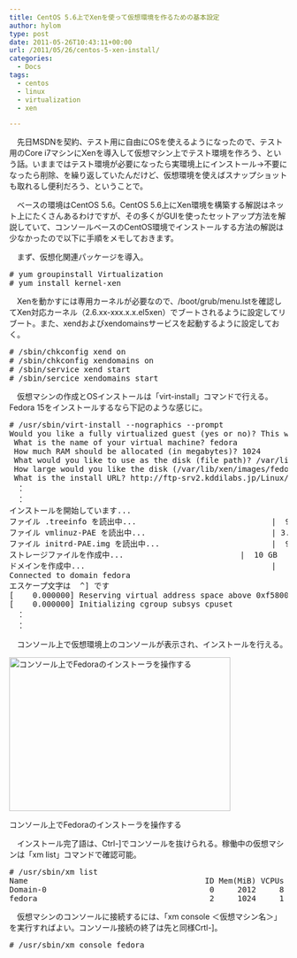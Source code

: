 ```yaml
---
title: CentOS 5.6上でXenを使って仮想環境を作るための基本設定
author: hylom
type: post
date: 2011-05-26T10:43:11+00:00
url: /2011/05/26/centos-5-xen-install/
categories:
  - Docs
tags:
  - centos
  - linux
  - virtualization
  - xen

---
```

　先日MSDNを契約、テスト用に自由にOSを使えるようになったので、テスト用のCore i7マシンにXenを導入して仮想マシン上でテスト環境を作ろう、という話。いままではテスト環境が必要になったら実環境上にインストール→不要になったら削除、を繰り返していたんだけど、仮想環境を使えばスナップショットも取れるし便利だろう、ということで。

　ベースの環境はCentOS 5.6。CentOS 5.6上にXen環境を構築する解説はネット上にたくさんあるわけですが、その多くがGUIを使ったセットアップ方法を解説していて、コンソールベースのCentOS環境でインストールする方法の解説は少なかったので以下に手順をメモしておきます。

　まず、仮想化関連パッケージを導入。

<pre># yum groupinstall Virtualization
# yum install kernel-xen
</pre>

　Xenを動かすには専用カーネルが必要なので、/boot/grub/menu.lstを確認してXen対応カーネル（2.6.xx-xxx.x.x.el5xen）でブートされるように設定してリブート。また、xendおよびxendomainsサービスを起動するように設定しておく。

<pre># /sbin/chkconfig xend on
# /sbin/chkconfig xendomains on
# /sbin/service xend start
# /sbin/sercice xendomains start
</pre>

　仮想マシンの作成とOSインストールは「virt-install」コマンドで行える。Fedora 15をインストールするなら下記のような感じに。

<pre># /usr/sbin/virt-install --nographics --prompt
Would you like a fully virtualized guest (yes or no)? This will allow you to run unmodified operating systems. no
 What is the name of your virtual machine? fedora
 How much RAM should be allocated (in megabytes)? 1024
 What would you like to use as the disk (file path)? /var/lib/xen/images/fedora.img
 How large would you like the disk (/var/lib/xen/images/fedora.img) to be (in gigabytes)? 10
 What is the install URL? http://ftp-srv2.kddilabs.jp/Linux/distributions/fedora/releases/15/Fedora/i386/os/
　：
　：
インストールを開始しています...
ファイル .treeinfo を読出中...                             |  906 B     00:00
ファイル vmlinuz-PAE を読出中...                           | 3.7 MB     00:00     TA
ファイル initrd-PAE.img を読出中...                        |  94 MB     00:40     TA
ストレージファイルを作成中...                         |  10 GB     00:00
ドメインを作成中...                                        |    0 B     00:04
Connected to domain fedora
エスケープ文字は  ^] です
[    0.000000] Reserving virtual address space above 0xf5800000
[    0.000000] Initializing cgroup subsys cpuset
　：
　：
</pre>

　コンソール上で仮想環境上のコンソールが表示され、インストールを行える。

<div id="attachment_1392" style="width: 410px" class="wp-caption aligncenter">
  <a href="/img/blog/2011/05/xen_f15_inst.png"><img src="/img/blog/2011/05/xen_f15_inst-400x278.png" alt="コンソール上でFedoraのインストーラを操作する" title="コンソール上でFedoraのインストーラを操作する" width="400" height="278" class="size-medium wp-image-1392" srcset="/img/blog/2011/05/xen_f15_inst-400x278.png 400w, /img/blog/2011/05/xen_f15_inst.png 757w" sizes="(max-width: 400px) 100vw, 400px" /></a>
  
  <p class="wp-caption-text">
    コンソール上でFedoraのインストーラを操作する
  </p>
</div>

　インストール完了語は、Ctrl-]でコンソールを抜けられる。稼働中の仮想マシンは「xm list」コマンドで確認可能。

<pre># /usr/sbin/xm list
Name                                      ID Mem(MiB) VCPUs State   Time(s)
Domain-0                                   0     2012     8 r-----    780.4
fedora                                     2     1024     1 -b----      9.9
</pre>

　仮想マシンのコンソールに接続するには、「xm console ＜仮想マシン名＞」を実行すればよい。コンソール接続の終了は先と同様Crtl-]。

<pre># /usr/sbin/xm console fedora
</pre>